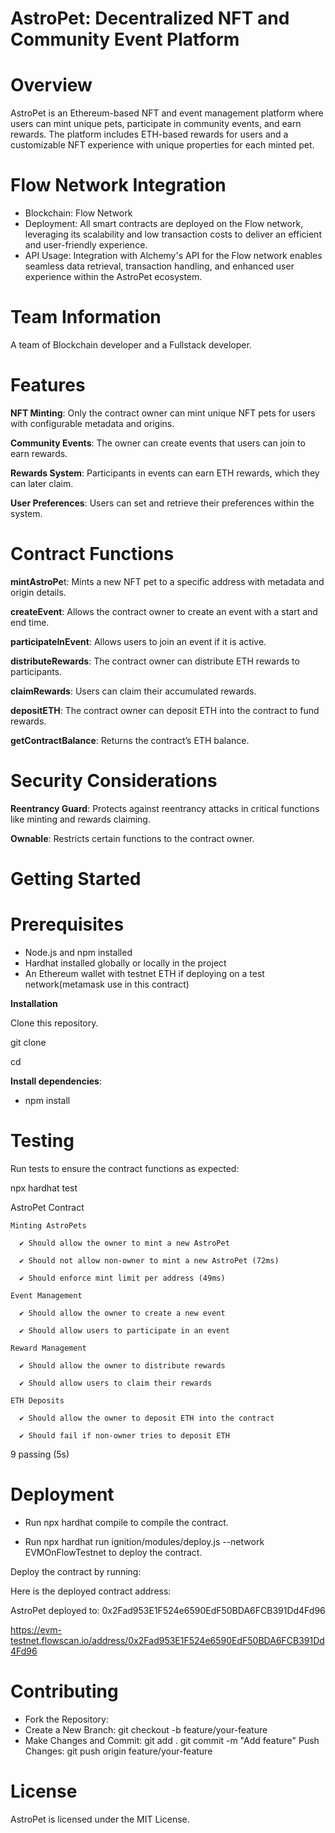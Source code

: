 # AstroPet: Decentralized NFT and Community Event Platform

# Overview

AstroPet is an Ethereum-based NFT and event management platform where users can mint unique pets, participate in community events, and earn rewards. The platform includes ETH-based rewards for users and a customizable NFT experience with unique properties for each minted pet.

# Flow Network Integration

- Blockchain: Flow Network
- Deployment: All smart contracts are deployed on the Flow network, leveraging its scalability and low transaction costs to deliver an efficient and user-friendly experience.
- API Usage: Integration with Alchemy's API for the Flow network enables seamless data retrieval, transaction handling, and enhanced user experience within the AstroPet ecosystem.

# Team Information
A team of Blockchain developer and a Fullstack developer.

# Features

**NFT Minting**: 
Only the contract owner can mint unique NFT pets for users with configurable metadata and origins.

**Community Events**:
The owner can create events that users can join to earn rewards.

**Rewards System**: 
Participants in events can earn ETH rewards, which they can later claim.

**User Preferences**: 
Users can set and retrieve their preferences within the system.

# Contract Functions

**mintAstroPe**t: Mints a new NFT pet to a specific address with metadata and origin details.

**createEvent**: Allows the contract owner to create an event with a start and end time.

**participateInEvent**: Allows users to join an event if it is active.

**distributeRewards**: The contract owner can distribute ETH rewards to participants.

**claimRewards**: Users can claim their accumulated rewards.

**depositETH**: The contract owner can deposit ETH into the contract to fund rewards.

**getContractBalance**: Returns the contract’s ETH balance.

# Security Considerations

**Reentrancy Guard**: Protects against reentrancy attacks in critical functions like minting and rewards claiming.

**Ownable**: Restricts certain functions to the contract owner.

# Getting Started

# Prerequisites

- Node.js and npm installed
- Hardhat installed globally or locally in the project
- An Ethereum wallet with testnet ETH if deploying on a test network(metamask use in this contract)

**Installation**

Clone this repository.

git clone 

cd

**Install dependencies**:

- npm install

# Testing

Run tests to ensure the contract functions as expected:

npx hardhat test

AstroPet Contract

    Minting AstroPets

      ✔ Should allow the owner to mint a new AstroPet

      ✔ Should not allow non-owner to mint a new AstroPet (72ms)

      ✔ Should enforce mint limit per address (49ms)

    Event Management

      ✔ Should allow the owner to create a new event

      ✔ Should allow users to participate in an event

    Reward Management

      ✔ Should allow the owner to distribute rewards

      ✔ Should allow users to claim their rewards

    ETH Deposits

      ✔ Should allow the owner to deposit ETH into the contract

      ✔ Should fail if non-owner tries to deposit ETH


  9 passing (5s)

  # Deployment

- Run npx hardhat compile to compile the contract.

- Run npx hardhat run ignition/modules/deploy.js --network EVMOnFlowTestnet to deploy the contract.

Deploy the contract by running:

Here is the deployed contract address:

AstroPet deployed to: 0x2Fad953E1F524e6590EdF50BDA6FCB391Dd4Fd96

https://evm-testnet.flowscan.io/address/0x2Fad953E1F524e6590EdF50BDA6FCB391Dd4Fd96

# Contributing
- Fork the Repository:
- Create a New Branch:
git checkout -b feature/your-feature
- Make Changes and Commit:
git add .
git commit -m "Add feature"
Push Changes:
git push origin feature/your-feature

# License
AstroPet is licensed under the MIT License.

